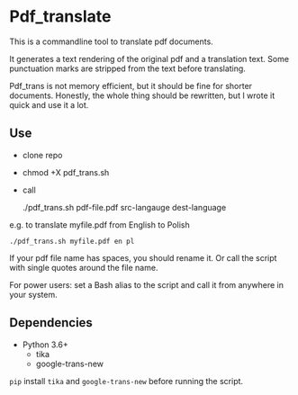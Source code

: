 # Pdf_translate
This is a commandline tool to translate pdf documents.

It generates a text rendering of the original pdf and a translation text. Some punctuation marks are stripped from the text before translating.

Pdf_trans is not memory efficient, but it should be fine for shorter documents. Honestly, the whole thing should be rewritten, but I wrote it quick and use it a lot.

## Use

* clone repo
* chmod +X pdf_trans.sh
* call

	./pdf_trans.sh pdf-file.pdf src-langauge dest-language
	
e.g. to translate myfile.pdf from English to Polish

	./pdf_trans.sh myfile.pdf en pl

If your pdf file name has spaces, you should rename it. Or call the script with single quotes around the file name.

For power users: set a Bash alias to the script and call it from anywhere in your system.

## Dependencies

* Python 3.6+
	- tika
	- google-trans-new
	
`pip` install `tika` and `google-trans-new` before running the script.